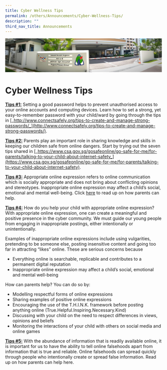 ```yaml
---
title: Cyber Wellness Tips
permalink: /others/Announcements/Cyber-Wellness-Tips/
description: ""
third_nav_title: Announcements
---
```

![](/images/About%20Us.jpg)

Cyber Wellness Tips
===================


<u><b>Tips #1:</b></u> Setting a good password helps to prevent unauthorised access to your online accounts and computing devices. Learn how to set a strong, yet easy-to-remember password with your child/ward by going through the tips in [_http://www.connectsafely.org/tips-to-create-and-manage-strong-passwords/_](http://www.connectsafely.org/tips-to-create-and-manage-strong-passwords/).

  

<u><b>Tips #2:</b></u> Parents play an important role in sharing knowledge and skills in keeping our children safe from online dangers. Start by trying out the seven tips shared in [_https://www.csa.gov.sg/gosafeonline/go-safe-for-me/for-parents/talking-to-your-child-about-internet-safety_](https://www.csa.gov.sg/gosafeonline/go-safe-for-me/for-parents/talking-to-your-child-about-internet-safety).

  

<u><b>Tips #3:</b></u> Appropriate online expression refers to online communication which is socially appropriate and does not bring about conflicting opinions and stereotypes. Inappropriate online expression may affect a child’s social, emotional and mental well-being. Click [here](/files/appropriate%20online%20expression.pdf) to read up on how parents can help.

  

<u><b>Tips #4:</b></u> How do you help your child with appropriate online expression? With appropriate online expression, one can create a meaningful and positive presence in the cyber community. We must guide our young people from engaging in inappropriate postings, either intentionally or unintentionally.

  

Examples of inappropriate online expressions include using vulgarities, pretending to be someone else, posting insensitive content and going too far in attracting “likes” online. These are serious concerns because

  

*   Everything online is searchable, replicable and contributes to a permanent digital reputation
*   Inappropriate online expression may affect a child’s social, emotional and mental well-being

  

How can parents help? You can do so by:

  

*   Modelling respectful forms of online expressions
*   Sharing examples of positive online expressions
*   Encouraging the use of the T.H.I.N.K. framework before posting anything online (True.Helpful.Inspiring.Necessary.Kind)
*   Discussing with your child on the need to respect differences in views, opinions and beliefs
*   Monitoring the interactions of your child with others on social media and online games

  

<u><b>Tips #5:</b></u> With the abundance of information that is readily available online, it is important for us to have the ability to tell online falsehoods apart from information that is true and reliable. Online falsehoods can spread quickly through people who intentionally create or spread false information. Read up on how parents can help here.